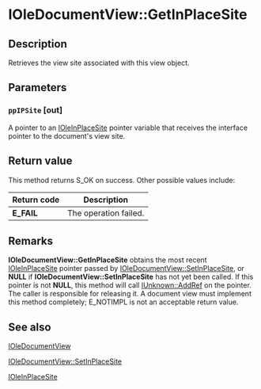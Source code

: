 # IOleDocumentView::GetInPlaceSite

## Description

Retrieves the view site associated with this view object.

## Parameters

### `ppIPSite` [out]

A pointer to an [IOleInPlaceSite](https://learn.microsoft.com/windows/desktop/api/oleidl/nn-oleidl-ioleinplacesite) pointer variable that receives the interface pointer to the document's view site.

## Return value

This method returns S_OK on success. Other possible values include:

| Return code | Description |
| --- | --- |
| **E_FAIL** | The operation failed. |

## Remarks

**IOleDocumentView::GetInPlaceSite** obtains the most recent [IOleInPlaceSite](https://learn.microsoft.com/windows/desktop/api/oleidl/nn-oleidl-ioleinplacesite) pointer passed by [IOleDocumentView::SetInPlaceSite](https://learn.microsoft.com/windows/desktop/api/docobj/nf-docobj-ioledocumentview-setinplacesite), or **NULL** if **IOleDocumentView::SetInPlaceSite** has not yet been called. If this pointer is not **NULL**, this method will call [IUnknown::AddRef](https://learn.microsoft.com/windows/desktop/api/unknwn/nf-unknwn-iunknown-addref) on the pointer. The caller is responsible for releasing it. A document view must implement this method completely; E_NOTIMPL is not an acceptable return value.

## See also

[IOleDocumentView](https://learn.microsoft.com/windows/desktop/api/docobj/nn-docobj-ioledocumentview)

[IOleDocumentView::SetInPlaceSite](https://learn.microsoft.com/windows/desktop/api/docobj/nf-docobj-ioledocumentview-setinplacesite)

[IOleInPlaceSite](https://learn.microsoft.com/windows/desktop/api/oleidl/nn-oleidl-ioleinplacesite)